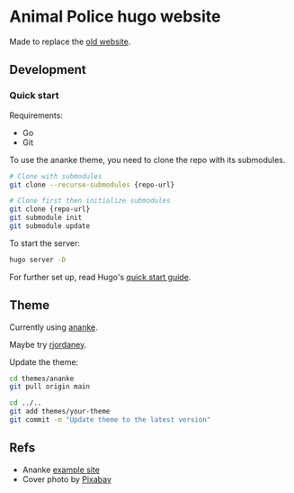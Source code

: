 # Animal Police hugo website

Made to replace the [old website](https://www.allatrendorseg.com/post/hollandi%C3%A1ban-is).

## Development

### Quick start

Requirements:

- Go
- Git

To use the ananke theme, you need to clone the repo with its submodules.

```bash
# Clone with submodules
git clone --recurse-submodules {repo-url}

# Clone first then initialize submodules
git clone {repo-url}
git submodule init
git submodule update
```

To start the server:

```bash
hugo server -D
```

For further set up, read Hugo's [quick start guide](https://gohugo.io/getting-started/quick-start/).

## Theme

Currently using [ananke](https://github.com/theNewDynamic/gohugo-theme-ananke).

Maybe try [rjordaney](https://rjordaney.is/).

Update the theme:

```bash
cd themes/ananke
git pull origin main

cd ../..
git add themes/your-theme
git commit -m "Update theme to the latest version"
```

## Refs

- Ananke [example site](https://github.com/theNewDynamic/gohugo-theme-ananke/tree/master/exampleSite/content/fr)
- Cover photo by [Pixabay](https://www.pexels.com/photo/adorable-animal-blurred-background-cat-207901/)
